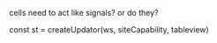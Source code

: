 cells need to act like signals? or do they?

const st = createUpdator(ws, siteCapability, tableview)

   <InputCell cell={st.name} />
